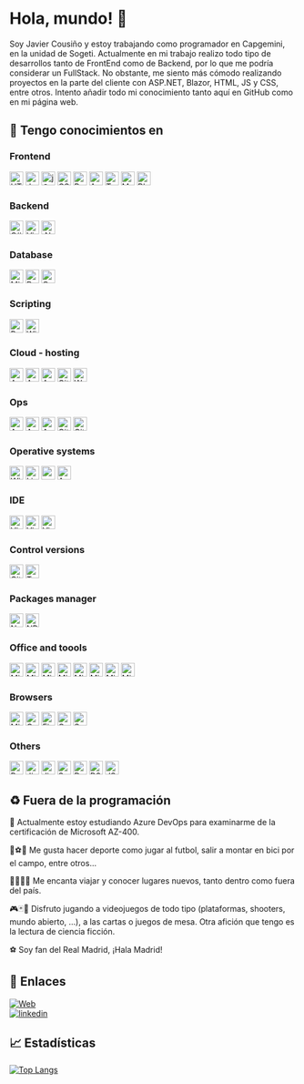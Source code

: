 
# Hola, mundo! 👋 



Soy Javier Cousiño y estoy trabajando como programador en Capgemini, en la unidad de Sogeti. Actualmente en mi trabajo realizo todo tipo de desarrollos tanto de FrontEnd como de Backend, por lo que me podría considerar un FullStack. No obstante, me siento más cómodo realizando proyectos en la parte del cliente con ASP.NET, Blazor, HTML, JS y CSS, entre otros. Intento añadir todo mi conocimiento tanto aquí en GitHub como en mi página web.


## 🧠 Tengo conocimientos en   


### Frontend
 <img height="24" width="24" src="https://cdn.simpleicons.org/html5/E34F26" alt="HTML 5" title="HTML 5"  />  <img height="24" width="24" src="https://cdn.simpleicons.org/javascript/F7DF1E" alt="JavaScript" title="JavaScript"  /> <img height="24" width="24" src="https://cdn.simpleicons.org/jquery/0769AD" alt="jQuery" title="jQuery"  /> <img height="24" width="24" src="https://cdn.simpleicons.org/css3/1572B6" alt="CSS 3" title="CSS 3"  /> <img height="24" width="24" src="https://cdn.simpleicons.org/bootstrap/7952B3" alt="Bootstrap" title="Bootstrap"  />    <img height="24" width="24" src="https://cdn.simpleicons.org/angular/DD0031" alt="Angular" title="Angular"  />  <img height="24" width="24" src="https://cdn.simpleicons.org/typescript/3178C6" alt="TypeScript" title="TypeScript"  /> <img height="24" width="24" src="https://cdn.simpleicons.org/MUI/007FFF" alt="Material UI" title="Material UI"  />  <img height="24" width="24" src="https://cdn.simpleicons.org/blazor/512BD4" alt="Blazor" title="Blazor"  />

### Backend 
<img height="24" width="24" src="https://cdn.simpleicons.org/CSharp/512BD4" alt="C#" title="C#"  /> <img height="24" width="24" src="https://cdn.simpleicons.org/VisualBasic/512BD4" alt="Visual Basic" title="Visual Basic"  />    <img height="24" width="24" src="https://cdn.simpleicons.org/.NET/512BD4" alt=".Net" title=".Net"  />

### Database 
<img height="24" width="24" src="https://cdn.simpleicons.org/MicrosoftSQLServer/CC2927" alt="Microsoft SQL Server" title="Microsoft SQL Server"  /> <img height="24" width="24" src="https://cdn.simpleicons.org/PostgreSQL/4169E1" alt="Postgresql" title="Postgresql"  /> <img height="24" width="24" src="https://cdn.simpleicons.org/Oracle/F80000" alt="Oracle" title="Oracle"  />

### Scripting 
<img height="24" width="24" src="https://cdn.simpleicons.org/PowerShell/5391FE" alt="PowerShell" title="PowerShell"  /> <img height="24" width="24" src="https://cdn.simpleicons.org/WindowsTerminal/4D4D4D" alt="Windows Terminal" title="Windows Terminal"  />

### Cloud - hosting
 <img height="24" width="24" src="https://cdn.simpleicons.org/microsoftazure/0078D4" alt="Azure" title="Azure"  />   <img height="24" width="24" src="https://cdn.simpleicons.org/AzureFunctions/0062AD" alt="Azure Functions" title="Azure Functions"  />   <img height="24" width="24" src="https://cdn.simpleicons.org/AzureDataExplorer/0062AD" alt="Azure Data Explorer" title="Azure Data Explorer"  />    <img height="24" width="24" src="https://cdn.simpleicons.org/github/FFFFFF" alt="Github Pages" title="Github Pages"  /> <img height="24" width="24" src="https://cdn.simpleicons.org/WordPress/21759B" alt="WordPress" title="WordPress"  />

### Ops 
<img height="24" width="24" src="https://cdn.simpleicons.org/AZUREDEVOPS/0078D7" alt="Azure DevOps" title="Azure DevOps"  />    <img height="24" width="24" src="https://cdn.simpleicons.org/AzurePipelines/2560E0" alt="Azure Pipelines" title="Azure Pipelines"  />   <img height="24" width="24" src="https://cdn.simpleicons.org/AzureArtifacts/CB2E6D" alt="Azure Artifacts" title="Azure Artifacts"  />   <img height="24" width="24" src="https://cdn.simpleicons.org/GitHub/FFFFFF" alt="GitHub" title="GitHub"  /> <img height="24" width="24" src="https://cdn.simpleicons.org/GitHubActions/FFFFFF" alt="GitHub Actions" title="GitHub Actions"  />

### Operative systems
<img height="24" width="24" src="https://cdn.simpleicons.org/windows/0078D4" alt="Windows" title="Windows"  />  <img height="24" width="24" src="https://cdn.simpleicons.org/Linux/FCC624" alt="Linux" title="Linux"  />    <img height="24" width="24" src="https://cdn.simpleicons.org/macOS/FFFFFF" alt="macOS" title="macOS"  />    <img height="24" width="24" src="https://cdn.simpleicons.org/Android/34A853" alt="Android" title="Android"  />

### IDE 
<img height="24" width="24" src="https://cdn.simpleicons.org/visualstudiocode/007ACC" alt="Visual Studio Code" title="Visual Studio Code"  />   <img height="24" width="24" src="https://cdn.simpleicons.org/visualstudio/5C2D91" alt="Visual Studio" title="Visual Studio"  /> <img height="24" width="24" src="https://cdn.simpleicons.org/visualstudioAppCenter/CB2E6D" alt="Visual Studio App Center" title="Visual Studio App Center"  />

### Control versions
 <img height="24" width="24" src="https://cdn.simpleicons.org/Git/F05032" alt="Git" title="Git"  />  <img height="24" width="24" src="https://cdn.simpleicons.org/AzureDevOps/0078D7" alt="Team Foundation Version Control" title="Team Foundation Version Control"  />

### Packages manager
 <img height="24" width="24" src="https://cdn.simpleicons.org/NuGet/004880" alt="NuGet" title="NuGet"  />    <img height="24" width="24" src="https://cdn.simpleicons.org/NPM/CB3837" alt="NPM" title="NPM"  />

### Office and toools
 <img height="24" width="24" src="https://cdn.simpleicons.org/MicrosoftWord/2B579A" alt="Microsoft Word" title="Microsoft Word"  />  <img height="24" width="24" src="https://cdn.simpleicons.org/MicrosoftExcel/217346" alt="Microsoft Excel" title="Microsoft Excel"  />   <img height="24" width="24" src="https://cdn.simpleicons.org/MicrosoftAccess/A4373A" alt="Microsoft Access" title="Microsoft Access"  />    <img height="24" width="24" src="https://cdn.simpleicons.org/MicrosoftPowerPoint/B7472A" alt="Microsoft Power Point" title="Microsoft Power Point"  />  <img height="24" width="24" src="https://cdn.simpleicons.org/MicrosoftOutlook/0078D4" alt="Microsoft Outlook" title="Microsoft Outlook"  /> <img height="24" width="24" src="https://cdn.simpleicons.org/MicrosoftOneNote/7719AA" alt="Microsoft OneNote" title="Microsoft OneNote"  /> <img height="24" width="24" src="https://cdn.simpleicons.org/MicrosoftTeams/6264A7" alt="Microsoft Teams" title="Microsoft Teams"  />   <img height="24" width="24" src="https://cdn.simpleicons.org/MicrosoftOneDrive/0078D4" alt="Microsoft OneDrive" title="Microsoft OneDrive"  />

### Browsers 
<img height="24" width="24" src="https://cdn.simpleicons.org/MicrosoftEdge/0078D7" alt="Microsoft Edge" title="Microsoft Edge"  />  <img height="24" width="24" src="https://cdn.simpleicons.org/GoogleChrome/4285F4" alt="Google Chrome" title="Google Chrome"  /> <img height="24" width="24" src="https://cdn.simpleicons.org/FireFoxBrowser/FF7139" alt="Firefox" title="Firefox"  />   <img height="24" width="24" src="https://cdn.simpleicons.org/Opera/FF1B2D" alt="Opera" title="Opera"  />    <img height="24" width="24" src="https://cdn.simpleicons.org/Safari/006CFF" alt="Safari" title="Safari"  />

### Others 
<img height="24" width="24" src="https://cdn.simpleicons.org/Postman/FF6C37" alt="Postman" title="Postman"  />  <img height="24" width="24" src="https://cdn.simpleicons.org/Jira/0052CC" alt="Jira" title="Jira"  />   <img height="24" width="24" src="https://cdn.simpleicons.org/JiraSoftware/0052CC" alt="Jira Software" title="Jira Software"  /> <img height="24" width="24" src="https://cdn.simpleicons.org/Swagger/85EA2D" alt="Swagger" title="Swagger"  />  <img height="24" width="24" src="https://cdn.simpleicons.org/Diagrams.Net/F08705" alt="DrawIO" title="DrawIO"  />   <img height="24" width="24" src="https://cdn.simpleicons.org/D3.js/F9A03C" alt="D3 js" title="D3 js"  />    <img height="24" width="24" src="https://cdn.simpleicons.org/JsonWebTokens/FFFFFF" alt="JSON Web Tokens" title="JSON Web Tokens"  />


## :recycle: Fuera de la programación

:memo: Actualmente estoy estudiando Azure DevOps para examinarme de la certificación de Microsoft AZ-400. 

:bicyclist::soccer::bowling:  Me gusta hacer deporte como jugar al futbol, salir a montar en bici por el campo, entre otros...

:evergreen_tree::palm_tree::city_sunrise::sunrise_over_mountains:  Me encanta viajar y conocer lugares nuevos, tanto dentro como fuera del país.

:video_game::black_joker::game_die: Disfruto jugando a videojuegos de todo tipo (plataformas, shooters, mundo abierto, ...), a las cartas o juegos de mesa. Otra afición que tengo es la lectura de ciencia ficción.

:soccer:
 Soy fan del Real Madrid, ¡Hala Madrid!





## 🔗 Enlaces
[![Web](https://img.shields.io/badge/c0us1.net-000?style=for-the-badge&logo=ko-fi&logoColor=white)](https://c0us1.net/) <br />
[![linkedin](https://img.shields.io/badge/linkedin-0A66C2?style=for-the-badge&logo=linkedin&logoColor=white)](https://www.linkedin.com/in/fco-javier-cousi%C3%B1o/)




## 📈 Estadísticas

[![Top Langs](https://github-readme-stats.vercel.app/api/top-langs/?username=cousigoico&layout=compact&theme=dark)](https://github.com/cousigoico?tab=repositories)

##
